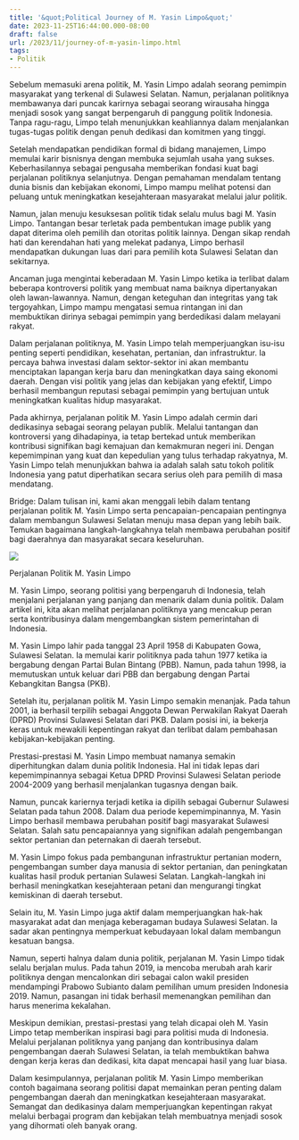 ```yaml
---
title: '&quot;Political Journey of M. Yasin Limpo&quot;'
date: 2023-11-25T16:44:00.000-08:00
draft: false
url: /2023/11/journey-of-m-yasin-limpo.html
tags: 
- Politik
---
```


  

Sebelum memasuki arena politik, M. Yasin Limpo adalah seorang pemimpin masyarakat yang terkenal di Sulawesi Selatan. Namun, perjalanan politiknya membawanya dari puncak karirnya sebagai seorang wirausaha hingga menjadi sosok yang sangat berpengaruh di panggung politik Indonesia. Tanpa ragu-ragu, Limpo telah menunjukkan keahliannya dalam menjalankan tugas-tugas politik dengan penuh dedikasi dan komitmen yang tinggi.

  

Setelah mendapatkan pendidikan formal di bidang manajemen, Limpo memulai karir bisnisnya dengan membuka sejumlah usaha yang sukses. Keberhasilannya sebagai pengusaha memberikan fondasi kuat bagi perjalanan politiknya selanjutnya. Dengan pemahaman mendalam tentang dunia bisnis dan kebijakan ekonomi, Limpo mampu melihat potensi dan peluang untuk meningkatkan kesejahteraan masyarakat melalui jalur politik.

  

Namun, jalan menuju kesuksesan politik tidak selalu mulus bagi M. Yasin Limpo. Tantangan besar terletak pada pembentukan image publik yang dapat diterima oleh pemilih dan otoritas politik lainnya. Dengan sikap rendah hati dan kerendahan hati yang melekat padanya, Limpo berhasil mendapatkan dukungan luas dari para pemilih kota Sulawesi Selatan dan sekitarnya.

  

Ancaman juga mengintai keberadaan M. Yasin Limpo ketika ia terlibat dalam beberapa kontroversi politik yang membuat nama baiknya dipertanyakan oleh lawan-lawannya. Namun, dengan keteguhan dan integritas yang tak tergoyahkan, Limpo mampu mengatasi semua rintangan ini dan membuktikan dirinya sebagai pemimpin yang berdedikasi dalam melayani rakyat.

  

Dalam perjalanan politiknya, M. Yasin Limpo telah memperjuangkan isu-isu penting seperti pendidikan, kesehatan, pertanian, dan infrastruktur. Ia percaya bahwa investasi dalam sektor-sektor ini akan membantu menciptakan lapangan kerja baru dan meningkatkan daya saing ekonomi daerah. Dengan visi politik yang jelas dan kebijakan yang efektif, Limpo berhasil membangun reputasi sebagai pemimpin yang bertujuan untuk meningkatkan kualitas hidup masyarakat.

  

Pada akhirnya, perjalanan politik M. Yasin Limpo adalah cermin dari dedikasinya sebagai seorang pelayan publik. Melalui tantangan dan kontroversi yang dihadapinya, ia tetap bertekad untuk memberikan kontribusi signifikan bagi kemajuan dan kemakmuran negeri ini. Dengan kepemimpinan yang kuat dan kepedulian yang tulus terhadap rakyatnya, M. Yasin Limpo telah menunjukkan bahwa ia adalah salah satu tokoh politik Indonesia yang patut diperhatikan secara serius oleh para pemilih di masa mendatang.

  

Bridge: Dalam tulisan ini, kami akan menggali lebih dalam tentang perjalanan politik M. Yasin Limpo serta pencapaian-pencapaian pentingnya dalam membangun Sulawesi Selatan menuju masa depan yang lebih baik. Temukan bagaimana langkah-langkahnya telah membawa perubahan positif bagi daerahnya dan masyarakat secara keseluruhan.

  

![](https://thumb.viva.co.id/media/frontend/thumbs3/2015/10/21/343545_politikus-hanura-dewie-yasin-limpo_665_374.jpg)

  

Perjalanan Politik M. Yasin Limpo

  

M. Yasin Limpo, seorang politisi yang berpengaruh di Indonesia, telah menjalani perjalanan yang panjang dan menarik dalam dunia politik. Dalam artikel ini, kita akan melihat perjalanan politiknya yang mencakup peran serta kontribusinya dalam mengembangkan sistem pemerintahan di Indonesia.

  

M. Yasin Limpo lahir pada tanggal 23 April 1958 di Kabupaten Gowa, Sulawesi Selatan. Ia memulai karir politiknya pada tahun 1977 ketika ia bergabung dengan Partai Bulan Bintang (PBB). Namun, pada tahun 1998, ia memutuskan untuk keluar dari PBB dan bergabung dengan Partai Kebangkitan Bangsa (PKB).

  

Setelah itu, perjalanan politik M. Yasin Limpo semakin menanjak. Pada tahun 2001, ia berhasil terpilih sebagai Anggota Dewan Perwakilan Rakyat Daerah (DPRD) Provinsi Sulawesi Selatan dari PKB. Dalam posisi ini, ia bekerja keras untuk mewakili kepentingan rakyat dan terlibat dalam pembahasan kebijakan-kebijakan penting.

  

Prestasi-prestasi M. Yasin Limpo membuat namanya semakin diperhitungkan dalam dunia politik Indonesia. Hal ini tidak lepas dari kepemimpinannya sebagai Ketua DPRD Provinsi Sulawesi Selatan periode 2004-2009 yang berhasil menjalankan tugasnya dengan baik.

  

Namun, puncak kariernya terjadi ketika ia dipilih sebagai Gubernur Sulawesi Selatan pada tahun 2008. Dalam dua periode kepemimpinannya, M. Yasin Limpo berhasil membawa perubahan positif bagi masyarakat Sulawesi Selatan. Salah satu pencapaiannya yang signifikan adalah pengembangan sektor pertanian dan peternakan di daerah tersebut.

  

M. Yasin Limpo fokus pada pembangunan infrastruktur pertanian modern, pengembangan sumber daya manusia di sektor pertanian, dan peningkatan kualitas hasil produk pertanian Sulawesi Selatan. Langkah-langkah ini berhasil meningkatkan kesejahteraan petani dan mengurangi tingkat kemiskinan di daerah tersebut.

  

Selain itu, M. Yasin Limpo juga aktif dalam memperjuangkan hak-hak masyarakat adat dan menjaga keberagaman budaya Sulawesi Selatan. Ia sadar akan pentingnya memperkuat kebudayaan lokal dalam membangun kesatuan bangsa.

  

Namun, seperti halnya dalam dunia politik, perjalanan M. Yasin Limpo tidak selalu berjalan mulus. Pada tahun 2019, ia mencoba merubah arah karir politiknya dengan mencalonkan diri sebagai calon wakil presiden mendampingi Prabowo Subianto dalam pemilihan umum presiden Indonesia 2019. Namun, pasangan ini tidak berhasil memenangkan pemilihan dan harus menerima kekalahan.

  

Meskipun demikian, prestasi-prestasi yang telah dicapai oleh M. Yasin Limpo tetap memberikan inspirasi bagi para politisi muda di Indonesia. Melalui perjalanan politiknya yang panjang dan kontribusinya dalam pengembangan daerah Sulawesi Selatan, ia telah membuktikan bahwa dengan kerja keras dan dedikasi, kita dapat mencapai hasil yang luar biasa.

  

Dalam kesimpulannya, perjalanan politik M. Yasin Limpo memberikan contoh bagaimana seorang politisi dapat memainkan peran penting dalam pengembangan daerah dan meningkatkan kesejahteraan masyarakat. Semangat dan dedikasinya dalam memperjuangkan kepentingan rakyat melalui berbagai program dan kebijakan telah membuatnya menjadi sosok yang dihormati oleh banyak orang.